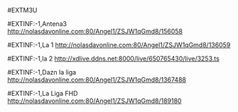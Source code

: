 #EXTM3U

#EXTINF:-1,Antena3
http://nolasdavonline.com:80/Angel1/ZSJW1qGmd8/156058

#EXTINF:-1,La 1
http://nolasdavonline.com:80/Angel1/ZSJW1qGmd8/136059

#EXTINF:-1,la 2
http://xdlive.ddns.net:8000/live/650765430/live/3253.ts

#EXTINF:-1,Dazn la liga
http://nolasdavonline.com:80/Angel1/ZSJW1qGmd8/1367488

#EXTINF:-1,La Liga FHD
http://nolasdavonline.com:80/Angel1/ZSJW1qGmd8/189180
